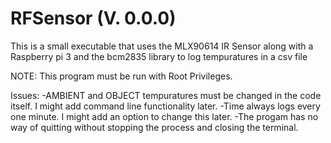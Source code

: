 # RFSensor (V. 0.0.0) 
This is a small executable that uses the MLX90614 IR Sensor along with a Raspberry pi 3 and the bcm2835 library to log tempuratures in a csv file

NOTE: This program must be run with Root Privileges.

Issues:
-AMBIENT and OBJECT tempuratures must be changed in the code itself. I might add command line functionality later.
-Time always logs every one minute. I might add an option to change this later.
-The progam has no way of quitting without stopping the process and closing the terminal.
